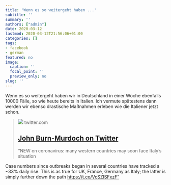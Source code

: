 ```yaml
---
title: 'Wenn es so weitergeht haben ...'
subtitle: ''
summary: ''
authors: ["admin"]
date: 2020-03-12
lastmod: 2020-03-12T21:56:06+01:00
categories: []
tags:
- facebook
- german
featured: no
image:
  caption: ''
  focal_point: ''
  preview_only: no
slug: ''
---
```

Wenn es so weitergeht haben wir in Deutschland in einer Woche ebenfalls 10000 Fälle, so wie heute bereits in Italien. Ich vermute spätestens dann werden wir ebenso drastische Maßnahmen erleben wie die Italiener jetzt schon.
> [![](https://pbs.twimg.com/media/ES1Te1PWsAM8sHi.jpg:large)](https://twitter.com/jburnmurdoch/status/1237737352879112194)
> twitter.com
> ## [John Burn-Murdoch on Twitter](https://twitter.com/jburnmurdoch/status/1237737352879112194)
>
>“NEW on coronavirus: many western countries may soon face Italy’s situation

Case numbers since outbreaks began in several countries have tracked a ~33% daily rise. This is as true for UK, France, Germany as Italy; the latter is simply further down the path https://t.co/VcSZISFxzF”


